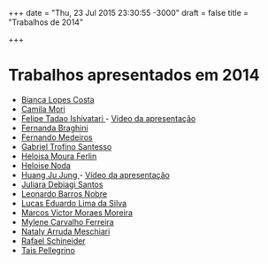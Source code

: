 +++
date = "Thu, 23 Jul 2015 23:30:55 -3000"
draft = false
title = "Trabalhos de 2014"

+++
# Trabalhos apresentados em 2014

* [Bianca Lopes Costa](https://drive.google.com/open?id=0B54d-vSoBx2bdXdsNGtLSGlIYWs)
* [Camila Mori](https://drive.google.com/open?id=0B54d-vSoBx2bV1RNRmNFbXgzeVk)
* [Felipe Tadao Ishivatari ](https://drive.google.com/open?id=0B54d-vSoBx2beEk0cXgyUFotdEU)        - [Vídeo da apresentação](https://drive.google.com/open?id=0B54d-vSoBx2bREJqNFJuZEhoZGM)
* [Fernanda Braghini](https://drive.google.com/open?id=0B54d-vSoBx2bTFhxeGpHblNuVXc)
* [Fernando Medeiros](https://drive.google.com/open?id=0B54d-vSoBx2banJHajRKLUJ3Rlk)
* [Gabriel Trofino Santesso](https://drive.google.com/open?id=0B54d-vSoBx2bekQtaklfNVItZm8)
* [Heloisa Moura Ferlin](https://drive.google.com/open?id=0B54d-vSoBx2bUmU0dkhmZDVfZmM)
* [Heloise Noda](https://drive.google.com/open?id=0B54d-vSoBx2bWS1WcThldm1JdUE)
* [Huang Ju Jung ](https://drive.google.com/open?id=0B54d-vSoBx2bWS1WcThldm1JdUE) - [Vídeo da apresentação](https://drive.google.com/open?id=0B54d-vSoBx2bajJOcDFFYzZhdVU)
* [Juliara Debiagi Santos](https://drive.google.com/open?id=0B54d-vSoBx2bdFhGbFBYUF9EUWc)
* [Leonardo Barros Nobre](https://drive.google.com/open?id=0B54d-vSoBx2bVHFGS2JTc3lReDg)
* [Lucas Eduardo Lima da Silva](https://drive.google.com/open?id=0B54d-vSoBx2bUjlTb0xlbFZScDA)
* [Marcos Victor Moraes Moreira](https://drive.google.com/open?id=0B54d-vSoBx2bQjdEdmpqQWtzRTg)
* [Mylene Carvalho Ferreira](https://drive.google.com/open?id=0B54d-vSoBx2bSDM4OTBkamNKZzA)
* [Nataly Arruda Meschiari](https://drive.google.com/open?id=0B54d-vSoBx2bQVgzanZxdjExek0)
* [Rafael Schineider](https://drive.google.com/open?id=0B54d-vSoBx2bNVRxTW96d3JlWDA)
* [Tais Pellegrino](https://drive.google.com/open?id=0B54d-vSoBx2bajl6NGoxZENuRVE)
